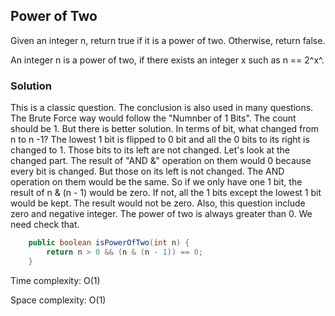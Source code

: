 ## Power of Two

Given an integer n, return true if it is a power of two. Otherwise, return false.

An integer n is a power of two, if there exists an integer x such as n == 2^x^.

### Solution

This is a classic question. The conclusion is also used in many questions.  The Brute Force way would follow the "Numnber of 1 Bits". The count should be 1.  But there is better solution. In terms of bit, what changed from n to n -1?  The lowest 1 bit is flipped to 0 bit and all the 0 bits to its right is changed to 1.  Those bits to its left are not changed. Let's look at the changed part. The result  of "AND &" operation on them would 0 because every bit is changed. But those on its left is not changed. The AND operation on them would be the same. So if we only have one 1 bit, the result of n & (n - 1) would be zero. If not, all the 1 bits except the lowest 1 bit would  be kept. The result would not be zero. Also, this question include zero and negative integer. The power of two is always greater than 0. We need check that.

```java
    public boolean isPowerOfTwo(int n) {
        return n > 0 && (n & (n - 1)) == 0;
    }
```

Time complexity: O(1)

Space complexity: O(1)


